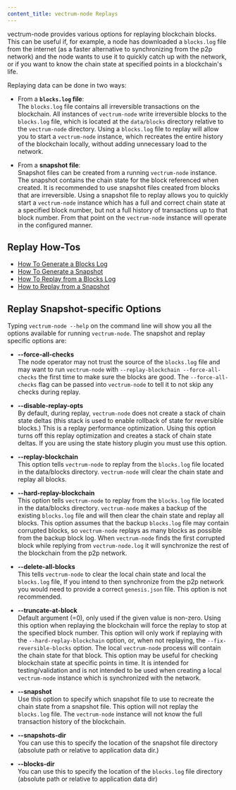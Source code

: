 ```yaml
---
content_title: vectrum-node Replays
---
```


vectrum-node provides various options for replaying blockchain blocks. This can be useful if, for example, a node has downloaded a `blocks.log` file from the internet (as a faster alternative to synchronizing from the p2p network) and the node wants to use it to quickly catch up with the network, or if you want to know the chain state at specified points in a blockchain's life.

Replaying data can be done in two ways:

- From a **`blocks.log` file**:  
The `blocks.log` file contains all irreversible transactions on the blockchain. All instances of `vectrum-node` write irreversible blocks to the `blocks.log` file, which is located at the `data/blocks` directory relative to the `vectrum-node` directory. Using a `blocks.log` file to replay will allow you to start a `vectrum-node` instance, which recreates the entire history of the blockchain locally, without adding unnecessary load to the network.

- From a **snapshot file**:  
Snapshot files can be created from a running `vectrum-node` instance. The snapshot contains the chain state for the block referenced when created. It is recommended to use snapshot files created from blocks that are irreversible. Using a snapshot file to replay allows you to quickly start a `vectrum-node` instance which has a full and correct chain state at a specified block number, but not a full history of transactions up to that block number. From that point on the `vectrum-node` instance will operate in the configured manner.

## Replay How-Tos

* [How To Generate a Blocks Log](how-to-generate-a-blocks.log.md)
* [How To Generate a Snapshot](how-to-generate-a-snapshot.md)
* [How To Replay from a Blocks Log](how-to-replay-from-a-blocks.log.md)
* [How to Replay from a Snapshot](how-to-replay-from-a-snapshot.md)

## Replay Snapshot-specific Options

Typing `vectrum-node --help` on the command line will show you all the options available for running `vectrum-node`. The snapshot and replay specific options are:

 - **--force-all-checks**  
The node operator may not trust the source of the `blocks.log` file and may want to run `vectrum-node` with `--replay-blockchain --force-all-checks` the first time to make sure the blocks are good. The `--force-all-checks` flag can be passed into `vectrum-node` to tell it to not skip any checks during replay.

 - **--disable-replay-opts**  
By default, during replay, `vectrum-node` does not create a stack of chain state deltas (this stack is used to enable rollback of state for reversible blocks.) This is a replay performance optimization. Using this option turns off this replay optimization and creates a stack of chain state deltas. If you are using the state history plugin you must use this option.

 - **--replay-blockchain**  
This option tells `vectrum-node` to replay from the `blocks.log` file located in the data/blocks directory. `vectrum-node` will clear the chain state and replay all blocks.

 - **--hard-replay-blockchain**  
This option tells `vectrum-node` to replay from the `blocks.log` file located in the data/blocks directory. `vectrum-node` makes a backup of the existing `blocks.log` file and will then clear the chain state and replay all blocks. This option assumes that the backup `blocks.log` file may contain corrupted blocks, so `vectrum-node` replays as many blocks as possible from the backup block log. When `vectrum-node` finds the first corrupted block while replying from `vectrum-node.log` it will synchronize the rest of the blockchain from the p2p network.

 - **--delete-all-blocks**  
This tells `vectrum-node` to clear the local chain state and local the `blocks.log` file, If you intend to then synchronize from the p2p network you would need to provide a correct `genesis.json` file. This option is not recommended.

 - **--truncate-at-block**  
Default argument (=0), only used if the given value is non-zero.
Using this option when replaying the blockchain will force the replay to stop at the specified block number. This option will only work if replaying with the `--hard-replay-blockchain` option, or, when not replaying, the `--fix-reversible-blocks` option. The local `vectrum-node` process will contain the chain state for that block. This option may be useful for checking blockchain state at specific points in time. It is intended for testing/validation and is not intended to be used when creating a local `vectrum-node` instance which is synchronized with the network.  
 
 - **--snapshot**  
Use this option to specify which snapshot file to use to recreate the chain state from a snapshot file. This option will not replay the `blocks.log` file. The `vectrum-node` instance will not know the full transaction history of the blockchain. 

 - **--snapshots-dir**  
You can use this to specify the location of the snapshot file directory  (absolute path or relative to application data dir.)

 - **--blocks-dir**  
You can use this to specify the location of the `blocks.log` file directory  (absolute path or relative to application data dir)
